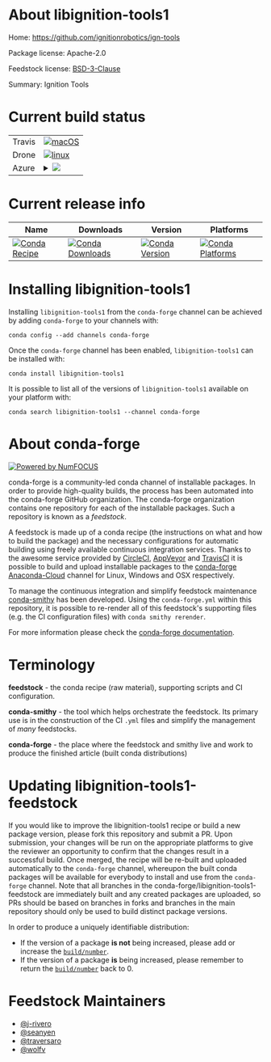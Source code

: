 About libignition-tools1
========================

Home: https://github.com/ignitionrobotics/ign-tools

Package license: Apache-2.0

Feedstock license: [BSD-3-Clause](https://github.com/conda-forge/libignition-tools-feedstock/blob/master/LICENSE.txt)

Summary: Ignition Tools

Current build status
====================


<table><tr>
    <td>Travis</td>
    <td>
      <a href="https://travis-ci.com/conda-forge/libignition-tools-feedstock">
        <img alt="macOS" src="https://img.shields.io/travis/com/conda-forge/libignition-tools-feedstock/master.svg?label=macOS">
      </a>
    </td>
  </tr><tr>
    <td>Drone</td>
    <td>
      <a href="https://cloud.drone.io/conda-forge/libignition-tools-feedstock">
        <img alt="linux" src="https://img.shields.io/drone/build/conda-forge/libignition-tools-feedstock/master.svg?label=Linux">
      </a>
    </td>
  </tr>
    
  <tr>
    <td>Azure</td>
    <td>
      <details>
        <summary>
          <a href="https://dev.azure.com/conda-forge/feedstock-builds/_build/latest?definitionId=8231&branchName=master">
            <img src="https://dev.azure.com/conda-forge/feedstock-builds/_apis/build/status/libignition-tools-feedstock?branchName=master">
          </a>
        </summary>
        <table>
          <thead><tr><th>Variant</th><th>Status</th></tr></thead>
          <tbody><tr>
              <td>linux_64_ruby2.5</td>
              <td>
                <a href="https://dev.azure.com/conda-forge/feedstock-builds/_build/latest?definitionId=8231&branchName=master">
                  <img src="https://dev.azure.com/conda-forge/feedstock-builds/_apis/build/status/libignition-tools-feedstock?branchName=master&jobName=linux&configuration=linux_64_ruby2.5" alt="variant">
                </a>
              </td>
            </tr><tr>
              <td>linux_64_ruby2.6</td>
              <td>
                <a href="https://dev.azure.com/conda-forge/feedstock-builds/_build/latest?definitionId=8231&branchName=master">
                  <img src="https://dev.azure.com/conda-forge/feedstock-builds/_apis/build/status/libignition-tools-feedstock?branchName=master&jobName=linux&configuration=linux_64_ruby2.6" alt="variant">
                </a>
              </td>
            </tr><tr>
              <td>linux_aarch64_ruby2.5</td>
              <td>
                <a href="https://dev.azure.com/conda-forge/feedstock-builds/_build/latest?definitionId=8231&branchName=master">
                  <img src="https://dev.azure.com/conda-forge/feedstock-builds/_apis/build/status/libignition-tools-feedstock?branchName=master&jobName=linux&configuration=linux_aarch64_ruby2.5" alt="variant">
                </a>
              </td>
            </tr><tr>
              <td>linux_aarch64_ruby2.6</td>
              <td>
                <a href="https://dev.azure.com/conda-forge/feedstock-builds/_build/latest?definitionId=8231&branchName=master">
                  <img src="https://dev.azure.com/conda-forge/feedstock-builds/_apis/build/status/libignition-tools-feedstock?branchName=master&jobName=linux&configuration=linux_aarch64_ruby2.6" alt="variant">
                </a>
              </td>
            </tr><tr>
              <td>linux_ppc64le_ruby2.5</td>
              <td>
                <a href="https://dev.azure.com/conda-forge/feedstock-builds/_build/latest?definitionId=8231&branchName=master">
                  <img src="https://dev.azure.com/conda-forge/feedstock-builds/_apis/build/status/libignition-tools-feedstock?branchName=master&jobName=linux&configuration=linux_ppc64le_ruby2.5" alt="variant">
                </a>
              </td>
            </tr><tr>
              <td>linux_ppc64le_ruby2.6</td>
              <td>
                <a href="https://dev.azure.com/conda-forge/feedstock-builds/_build/latest?definitionId=8231&branchName=master">
                  <img src="https://dev.azure.com/conda-forge/feedstock-builds/_apis/build/status/libignition-tools-feedstock?branchName=master&jobName=linux&configuration=linux_ppc64le_ruby2.6" alt="variant">
                </a>
              </td>
            </tr><tr>
              <td>osx_64_ruby2.5</td>
              <td>
                <a href="https://dev.azure.com/conda-forge/feedstock-builds/_build/latest?definitionId=8231&branchName=master">
                  <img src="https://dev.azure.com/conda-forge/feedstock-builds/_apis/build/status/libignition-tools-feedstock?branchName=master&jobName=osx&configuration=osx_64_ruby2.5" alt="variant">
                </a>
              </td>
            </tr><tr>
              <td>osx_64_ruby2.6</td>
              <td>
                <a href="https://dev.azure.com/conda-forge/feedstock-builds/_build/latest?definitionId=8231&branchName=master">
                  <img src="https://dev.azure.com/conda-forge/feedstock-builds/_apis/build/status/libignition-tools-feedstock?branchName=master&jobName=osx&configuration=osx_64_ruby2.6" alt="variant">
                </a>
              </td>
            </tr><tr>
              <td>win_64</td>
              <td>
                <a href="https://dev.azure.com/conda-forge/feedstock-builds/_build/latest?definitionId=8231&branchName=master">
                  <img src="https://dev.azure.com/conda-forge/feedstock-builds/_apis/build/status/libignition-tools-feedstock?branchName=master&jobName=win&configuration=win_64_" alt="variant">
                </a>
              </td>
            </tr>
          </tbody>
        </table>
      </details>
    </td>
  </tr>
</table>

Current release info
====================

| Name | Downloads | Version | Platforms |
| --- | --- | --- | --- |
| [![Conda Recipe](https://img.shields.io/badge/recipe-libignition--tools1-green.svg)](https://anaconda.org/conda-forge/libignition-tools1) | [![Conda Downloads](https://img.shields.io/conda/dn/conda-forge/libignition-tools1.svg)](https://anaconda.org/conda-forge/libignition-tools1) | [![Conda Version](https://img.shields.io/conda/vn/conda-forge/libignition-tools1.svg)](https://anaconda.org/conda-forge/libignition-tools1) | [![Conda Platforms](https://img.shields.io/conda/pn/conda-forge/libignition-tools1.svg)](https://anaconda.org/conda-forge/libignition-tools1) |

Installing libignition-tools1
=============================

Installing `libignition-tools1` from the `conda-forge` channel can be achieved by adding `conda-forge` to your channels with:

```
conda config --add channels conda-forge
```

Once the `conda-forge` channel has been enabled, `libignition-tools1` can be installed with:

```
conda install libignition-tools1
```

It is possible to list all of the versions of `libignition-tools1` available on your platform with:

```
conda search libignition-tools1 --channel conda-forge
```


About conda-forge
=================

[![Powered by NumFOCUS](https://img.shields.io/badge/powered%20by-NumFOCUS-orange.svg?style=flat&colorA=E1523D&colorB=007D8A)](http://numfocus.org)

conda-forge is a community-led conda channel of installable packages.
In order to provide high-quality builds, the process has been automated into the
conda-forge GitHub organization. The conda-forge organization contains one repository
for each of the installable packages. Such a repository is known as a *feedstock*.

A feedstock is made up of a conda recipe (the instructions on what and how to build
the package) and the necessary configurations for automatic building using freely
available continuous integration services. Thanks to the awesome service provided by
[CircleCI](https://circleci.com/), [AppVeyor](https://www.appveyor.com/)
and [TravisCI](https://travis-ci.com/) it is possible to build and upload installable
packages to the [conda-forge](https://anaconda.org/conda-forge)
[Anaconda-Cloud](https://anaconda.org/) channel for Linux, Windows and OSX respectively.

To manage the continuous integration and simplify feedstock maintenance
[conda-smithy](https://github.com/conda-forge/conda-smithy) has been developed.
Using the ``conda-forge.yml`` within this repository, it is possible to re-render all of
this feedstock's supporting files (e.g. the CI configuration files) with ``conda smithy rerender``.

For more information please check the [conda-forge documentation](https://conda-forge.org/docs/).

Terminology
===========

**feedstock** - the conda recipe (raw material), supporting scripts and CI configuration.

**conda-smithy** - the tool which helps orchestrate the feedstock.
                   Its primary use is in the construction of the CI ``.yml`` files
                   and simplify the management of *many* feedstocks.

**conda-forge** - the place where the feedstock and smithy live and work to
                  produce the finished article (built conda distributions)


Updating libignition-tools1-feedstock
=====================================

If you would like to improve the libignition-tools1 recipe or build a new
package version, please fork this repository and submit a PR. Upon submission,
your changes will be run on the appropriate platforms to give the reviewer an
opportunity to confirm that the changes result in a successful build. Once
merged, the recipe will be re-built and uploaded automatically to the
`conda-forge` channel, whereupon the built conda packages will be available for
everybody to install and use from the `conda-forge` channel.
Note that all branches in the conda-forge/libignition-tools1-feedstock are
immediately built and any created packages are uploaded, so PRs should be based
on branches in forks and branches in the main repository should only be used to
build distinct package versions.

In order to produce a uniquely identifiable distribution:
 * If the version of a package **is not** being increased, please add or increase
   the [``build/number``](https://docs.conda.io/projects/conda-build/en/latest/resources/define-metadata.html#build-number-and-string).
 * If the version of a package **is** being increased, please remember to return
   the [``build/number``](https://docs.conda.io/projects/conda-build/en/latest/resources/define-metadata.html#build-number-and-string)
   back to 0.

Feedstock Maintainers
=====================

* [@j-rivero](https://github.com/j-rivero/)
* [@seanyen](https://github.com/seanyen/)
* [@traversaro](https://github.com/traversaro/)
* [@wolfv](https://github.com/wolfv/)

